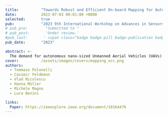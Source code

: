 ```yaml
---
title:          "Towards Robust and Efficient On-board Mapping for Autonomous Miniaturized UAVs"
date:           2023-07-03 00:01:00 +0800
selected:       true
pub:            "2023 9th International Workshop on Advances in Sensors and Interfaces (IWASI)"
# pub_pre:        "Submitted to "
# pub_post:       'Under review.'
#pub_last:       ' <span class="badge badge-pill badge-publication badge-success">Spotlight</span>'
pub_date:       "2023"

abstract: >-
  The demand for autonomous nano-sized Unmanned Aerial Vehicles (UAVs) has risen due to their small size and agility, allowing for flight in cluttered indoor environments. However, their small size also significantly limits the payload as well as the battery size and computational resources. Especially the scarcity of memory poses a significant obstacle to generating high-resolution occupancy maps. This work presents an on-board 2-dimensional occupancy mapping system for centimeter-scale UAVs using a miniature 64-zone Time of Flight sensor. Experimental evaluations on the Crazyflie 2.1 nano-UAV have demonstrated that produced maps feature a resolution of 10 cm at mapping velocities up to 1.5 m/s, while covering an area of maximum 400 m2 .
cover:          /assets/images/covers/mapping_occ.png
authors:
  - Tommaso Polonelli
  - Casimir Feldmann
  - Vlad Niculescu
  - Hanna Müller
  - Michele Magno
  - Luca Benini

links:
  Paper: https://ieeexplore.ieee.org/document/10164476
---
```

